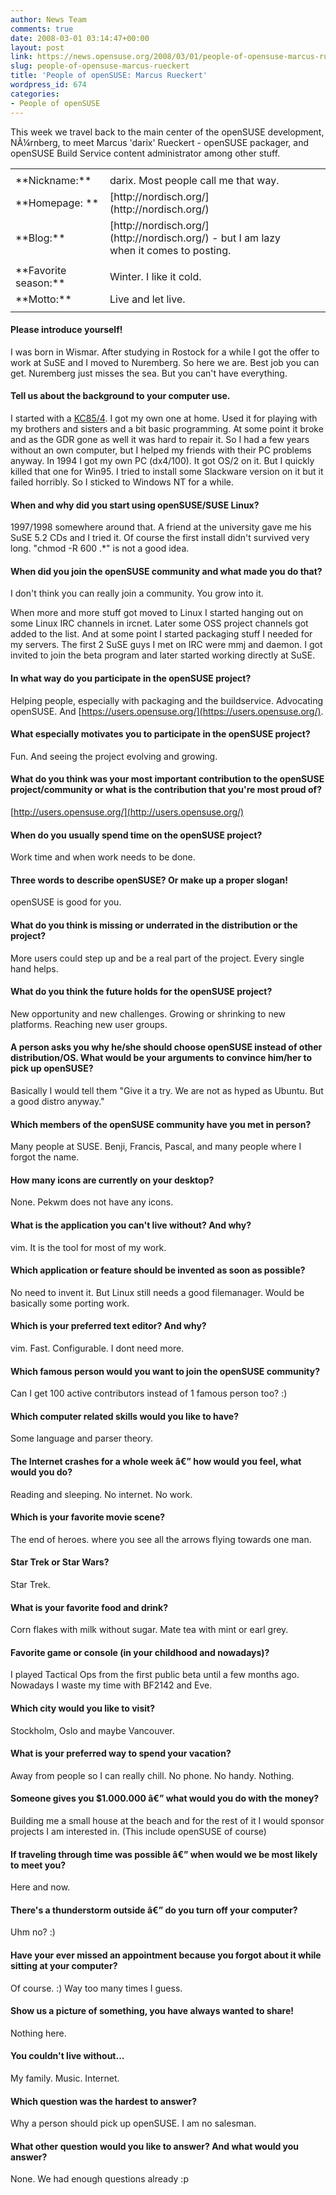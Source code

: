 ```yaml
---
author: News Team
comments: true
date: 2008-03-01 03:14:47+00:00
layout: post
link: https://news.opensuse.org/2008/03/01/people-of-opensuse-marcus-rueckert/
slug: people-of-opensuse-marcus-rueckert
title: 'People of openSUSE: Marcus Rueckert'
wordpress_id: 674
categories:
- People of openSUSE
---
```


This week we travel back to the main center of the openSUSE development, NÃ¼rnberg, to meet Marcus 'darix' Rueckert - openSUSE packager, and openSUSE Build Service content administrator among other stuff.

<!-- more -->
<table border="0" >
<tr >

<td >




</td>

<td >




</td>

<td align="right" rowspan="9" >
</td>
</tr>
<tr >

<td >**Nickname:**
</td>

<td >darix. Most people call me that way.
</td>

<td >
</td>
</tr>
<tr >

<td >**Homepage: **
</td>

<td >[http://nordisch.org/](http://nordisch.org/)
</td>

<td >
</td>
</tr>
<tr >

<td >**Blog:**
</td>

<td >[http://nordisch.org/](http://nordisch.org/) - but I am lazy when it comes to posting.
</td>

<td >
</td>
</tr>
<tr >

<td >
</td>

<td >
</td>

<td >
</td>
</tr>
<tr >

<td >**Favorite season:**
</td>

<td >Winter. I like it cold.
</td>

<td >
</td>
</tr>
<tr >

<td >**Motto:**
</td>

<td >Live and let live.
</td>

<td >
</td>
</tr>
<tr >

<td >
</td>

<td >
</td>

<td >
</td>
</tr>
</table>






#### Please introduce yourself!


I was born in Wismar. After studying in Rostock for a while I got the offer to work at SuSE and I moved to Nuremberg. So here we are. Best job you can get. Nuremberg just misses the sea. But you can't have everything.






#### Tell us about the background to your computer use.


I started with a [KC85/4](http://en.wikipedia.org/wiki/KC85). I got my own one at home. Used it for playing with my brothers and sisters and a bit basic programming. At some point it broke and as the GDR gone as well it was hard to repair it. So I had a few years without an own computer, but I helped my friends with their PC problems anyway. In 1994 I got my own PC (dx4/100). It got OS/2 on it. But I quickly killed that one for Win95. I tried to install some Slackware version on it but it failed horribly. So I sticked to Windows NT for a while.






#### When and why did you start using openSUSE/SUSE Linux?


1997/1998 somewhere around that. A friend at the university gave me his SuSE 5.2 CDs and I tried it. Of course the first install didn't survived very long. "chmod -R 600 .*" is not a good idea.






#### When did you join the openSUSE community and what made you do that?


I don't think you can really join a community. You grow into it.

When more and more stuff got moved to Linux I started hanging out on some Linux IRC channels in ircnet. Later some OSS project channels got added to the list. And at some point I started packaging stuff I needed for my servers. The first 2 SuSE guys I met on IRC were mmj and daemon. I got invited to join the beta program and later started working directly at SuSE.






#### In what way do you participate in the openSUSE project?


Helping people, especially with packaging and the buildservice. Advocating openSUSE. And [https://users.opensuse.org/](https://users.opensuse.org/).






#### What especially motivates you to participate in the openSUSE project?


Fun. And seeing the project evolving and growing.






#### What do you think was your most important contribution to the openSUSE project/community or what is the contribution that you're most proud of?


[http://users.opensuse.org/](http://users.opensuse.org/)






#### When do you usually spend time on the openSUSE project?


Work time and when work needs to be done.






#### Three words to describe openSUSE? Or make up a proper slogan!


openSUSE is good for you.






#### What do you think is missing or underrated in the distribution or the project?


More users could step up and be a real part of the project. Every single hand helps.






#### What do you think the future holds for the openSUSE project?


New opportunity and new challenges. Growing or shrinking to new platforms. Reaching new user groups.






#### A person asks you why he/she should choose openSUSE instead of other distribution/OS. What would be your arguments to convince him/her to pick up openSUSE?


Basically I would tell them "Give it a try. We are not as hyped as Ubuntu. But a good distro anyway."






#### Which members of the openSUSE community have you met in person?


Many people at SUSE. Benji, Francis, Pascal, and many people where I forgot the name.






#### How many icons are currently on your desktop?


None. Pekwm does not have any icons.






#### What is the application you can't live without? And why?


vim. It is the tool for most of my work.






#### Which application or feature should be invented as soon as possible?


No need to invent it. But Linux still needs a good filemanager.
Would be basically some porting work.






#### Which is your preferred text editor? And why?


vim. Fast. Configurable. I dont need more.






#### Which famous person would you want to join the openSUSE community?


Can I get 100 active contributors instead of 1 famous person too? :)






#### Which computer related skills would you like to have?


Some language and parser theory.






#### The Internet crashes for a whole week â€” how would you feel, what would you do?


Reading and sleeping. No internet. No work.






#### Which is your favorite movie scene?


The end of heroes. where you see all the arrows flying towards one man.






#### Star Trek or Star Wars?


Star Trek.






#### What is your favorite food and drink?


Corn flakes with milk without sugar.
Mate tea with mint or earl grey.






#### Favorite game or console (in your childhood and nowadays)?


I played Tactical Ops from the first public beta until a few months ago.
Nowadays I waste my time with BF2142 and Eve.






#### Which city would you like to visit?


Stockholm, Oslo and maybe Vancouver.






#### What is your preferred way to spend your vacation?


Away from people so I can really chill. No phone. No handy. Nothing.






#### Someone gives you $1.000.000 â€” what would you do with the money?


Building me a small house at the beach and for the rest of it I would sponsor projects I am interested in. (This include openSUSE of course)






#### If traveling through time was possible â€” when would we be most likely to meet you?


Here and now.






#### There's a thunderstorm outside â€” do you turn off your computer?


Uhm no? :)






#### Have your ever missed an appointment because you forgot about it while sitting at your computer?


Of course. :) Way too many times I guess.






#### Show us a picture of something, you have always wanted to share!


Nothing here.






#### You couldn't live without...


My family. Music. Internet.






#### Which question was the hardest to answer?


Why a person should pick up openSUSE. I am no salesman.






#### What other question would you like to answer? And what would you answer?


None. We had enough questions already :p

